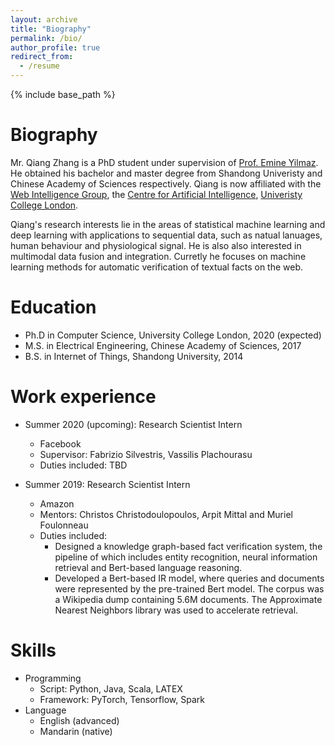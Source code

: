 ```yaml
---
layout: archive
title: "Biography"
permalink: /bio/
author_profile: true
redirect_from:
  - /resume
---
```


{% include base_path %}

Biography
======
Mr. Qiang Zhang is a PhD student under supervision of [Prof. Emine Yilmaz](https://sites.google.com/site/researchyilmaz/). He obtained his bachelor and master degree from Shandong Univeristy and Chinese Academy of Sciences respectively. Qiang is now affiliated with the [Web Intelligence Group](http://wi.cs.ucl.ac.uk/), the [Centre for Artificial Intelligence](https://www.ucl.ac.uk/ai-centre/), [Univeristy College London](https://www.ucl.ac.uk/).

Qiang's research interests lie in the areas of statistical machine learning and deep learning with applications to sequential data, such as natual lanuages, human behaviour and physiological signal. He is also also interested in multimodal data fusion and integration. Curretly he focuses on machine learning methods for automatic verification of textual facts on the web.

Education
======
* Ph.D in Computer Science, University College London, 2020 (expected)
* M.S. in Electrical Engineering, Chinese Academy of Sciences, 2017
* B.S. in Internet of Things, Shandong University, 2014

Work experience
======

* Summer 2020 (upcoming): Research Scientist Intern
  * Facebook
  * Supervisor: Fabrizio Silvestris, Vassilis Plachourasu
  * Duties included: TBD
  
* Summer 2019: Research Scientist Intern
  * Amazon 
  * Mentors: Christos Christodoulopoulos, Arpit Mittal and Muriel Foulonneau
  * Duties included: 
    * Designed a knowledge graph-based fact verification system, the pipeline of which includes entity recognition, neural information retrieval and Bert-based language reasoning.
    * Developed a Bert-based IR model, where queries and documents were represented by the pre-trained Bert model. The corpus was a Wikipedia dump containing 5.6M documents. The Approximate Nearest Neighbors library was used to accelerate retrieval. 
  
Skills
======
* Programming
  * Script: Python, Java, Scala, LATEX
  * Framework: PyTorch, Tensorflow, Spark
* Language
  * English (advanced)
  * Mandarin (native)

